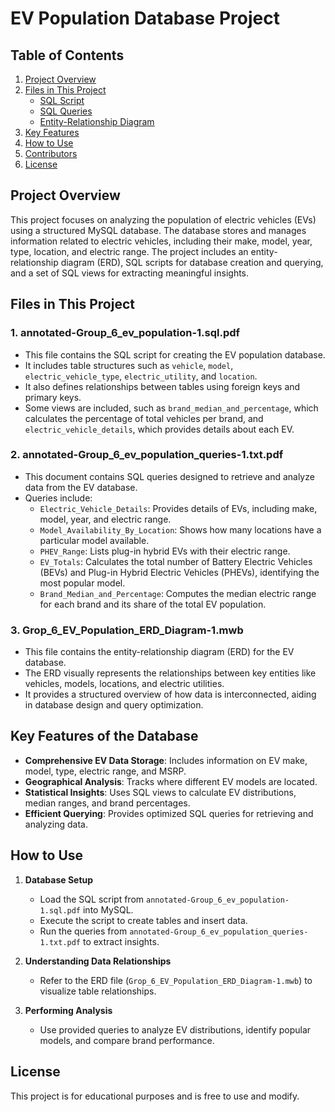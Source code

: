 # EV Population Database Project

## Table of Contents
1. [Project Overview](#project-overview)
2. [Files in This Project](#files-in-this-project)
   - [SQL Script](#1-annotated-group_6_ev_population-1sqlpdf)
   - [SQL Queries](#2-annotated-group_6_ev_population_queries-1txtpdf)
   - [Entity-Relationship Diagram](#3-grop_6_ev_population_erd_diagram-1mwb)
3. [Key Features](#key-features-of-the-database)
4. [How to Use](#how-to-use)
5. [Contributors](#contributors)
6. [License](#license)

## Project Overview
This project focuses on analyzing the population of electric vehicles (EVs) using a structured MySQL database. The database stores and manages information related to electric vehicles, including their make, model, year, type, location, and electric range. The project includes an entity-relationship diagram (ERD), SQL scripts for database creation and querying, and a set of SQL views for extracting meaningful insights.

## Files in This Project
### 1. **annotated-Group_6_ev_population-1.sql.pdf**
   - This file contains the SQL script for creating the EV population database.
   - It includes table structures such as `vehicle`, `model`, `electric_vehicle_type`, `electric_utility`, and `location`.
   - It also defines relationships between tables using foreign keys and primary keys.
   - Some views are included, such as `brand_median_and_percentage`, which calculates the percentage of total vehicles per brand, and `electric_vehicle_details`, which provides details about each EV.

### 2. **annotated-Group_6_ev_population_queries-1.txt.pdf**
   - This document contains SQL queries designed to retrieve and analyze data from the EV database.
   - Queries include:
     - `Electric_Vehicle_Details`: Provides details of EVs, including make, model, year, and electric range.
     - `Model_Availability_By_Location`: Shows how many locations have a particular model available.
     - `PHEV_Range`: Lists plug-in hybrid EVs with their electric range.
     - `EV_Totals`: Calculates the total number of Battery Electric Vehicles (BEVs) and Plug-in Hybrid Electric Vehicles (PHEVs), identifying the most popular model.
     - `Brand_Median_and_Percentage`: Computes the median electric range for each brand and its share of the total EV population.

### 3. **Grop_6_EV_Population_ERD_Diagram-1.mwb**
   - This file contains the entity-relationship diagram (ERD) for the EV database.
   - The ERD visually represents the relationships between key entities like vehicles, models, locations, and electric utilities.
   - It provides a structured overview of how data is interconnected, aiding in database design and query optimization.

## Key Features of the Database
- **Comprehensive EV Data Storage**: Includes information on EV make, model, type, electric range, and MSRP.
- **Geographical Analysis**: Tracks where different EV models are located.
- **Statistical Insights**: Uses SQL views to calculate EV distributions, median ranges, and brand percentages.
- **Efficient Querying**: Provides optimized SQL queries for retrieving and analyzing data.

## How to Use
1. **Database Setup**
   - Load the SQL script from `annotated-Group_6_ev_population-1.sql.pdf` into MySQL.
   - Execute the script to create tables and insert data.
   - Run the queries from `annotated-Group_6_ev_population_queries-1.txt.pdf` to extract insights.

2. **Understanding Data Relationships**
   - Refer to the ERD file (`Grop_6_EV_Population_ERD_Diagram-1.mwb`) to visualize table relationships.

3. **Performing Analysis**
   - Use provided queries to analyze EV distributions, identify popular models, and compare brand performance.


## License
This project is for educational purposes and is free to use and modify.

